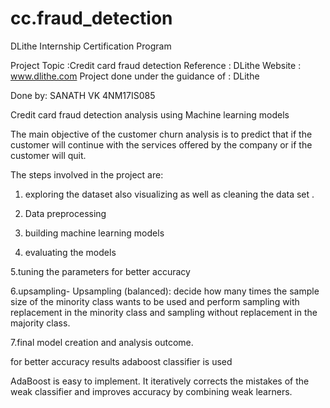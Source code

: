 # cc.fraud_detection
DLithe Internship Certification Program

Project Topic :Credit card fraud detection Reference : DLithe
Website : www.dlithe.com Project done under the guidance of : DLithe

Done by: SANATH VK 4NM17IS085

Credit card fraud detection analysis using Machine learning models


The main objective of the customer churn analysis is to predict that if the customer will continue with the services offered by the company or if the customer will quit.


The steps involved in the project are:

1. exploring the dataset also visualizing as well as cleaning the data set .

2. Data preprocessing

3. building machine learning models

4. evaluating the models

5.tuning the parameters for better accuracy

6.upsampling- Upsampling (balanced): decide how many times the sample size of the minority class wants to be used and perform sampling with replacement in the minority class and sampling without replacement in the majority class.

7.final model creation and analysis outcome.

for better accuracy results adaboost classifier is used

AdaBoost is easy to implement. It iteratively corrects the mistakes of the weak classifier and improves accuracy by combining weak learners.


